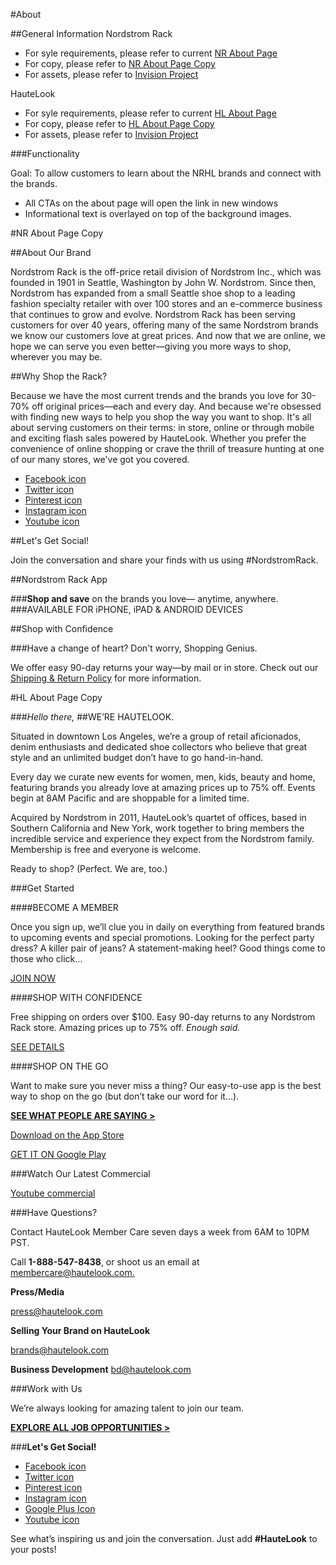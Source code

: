 #About

##General Information
Nordstrom Rack
* For syle requirements, please refer to current [NR About Page](https://www.nordstromrack.com/about)
* For copy, please refer to [NR About Page Copy](#nr-about-page-copy)
* For assets, please refer to [Invision Project]()

HauteLook
* For syle requirements, please refer to current [HL About Page](https://www.hautelook.com/about)
* For copy, please refer to [HL About Page Copy](#hl-about-page-copy)
* For assets, please refer to [Invision Project]()

###Functionality

Goal: To allow customers to learn about the NRHL brands and connect with the brands.

* All CTAs on the about page will open the link in new windows
* Informational text is overlayed on top of the background images.

#NR About Page Copy

##About Our Brand

Nordstrom Rack is the off-price retail division of Nordstrom Inc., which was founded in 1901 in Seattle, Washington by John W. Nordstrom. Since then, Nordstrom has expanded from a small Seattle shoe shop to a leading fashion specialty retailer with over 100 stores and an e-commerce business that continues to grow and evolve. Nordstrom Rack has been serving customers for over 40 years, offering many of the same Nordstrom brands we know our customers love at great prices. And now that we are online, we hope we can serve you even better—giving you more ways to shop, wherever you may be.

##Why Shop the Rack?

Because we have the most current trends and the brands you love for 30-70% off original prices—each and every day. And because we're obsessed with finding new ways to help you shop the way you want to shop. It's all about serving customers on their terms: in store, online or through mobile and exciting flash sales powered by HauteLook. Whether you prefer the convenience of online shopping or crave the thrill of treasure hunting at one of our many stores, we've got you covered.

 * [Facebook icon](https://www.facebook.com/NordstromRack)
 * [Twitter icon](https://twitter.com/nordstromrack)
 * [Pinterest icon](https://www.pinterest.com/nordstromrack/)
 * [Instagram icon](https://www.instagram.com/nordstromrack/)
 * [Youtube icon](https://www.youtube.com/user/TheNordstromRack)

##Let's Get Social!

Join the conversation and share your finds with us using #NordstromRack.

##Nordstrom Rack App

###**Shop and save** on the brands you love— anytime, anywhere.
###AVAILABLE FOR iPHONE, iPAD & ANDROID DEVICES

##Shop with Confidence

###Have a change of heart? Don't worry, Shopping Genius.

We offer easy 90-day returns your way—by mail or
in store. Check out our [Shipping & Return Policy](https://www.nordstromrack.com/ship-return-policy) for more information.

#HL About Page Copy

###*Hello there,*
##WE’RE HAUTELOOK.

Situated in downtown Los Angeles, we’re a group of retail aficionados, denim enthusiasts and dedicated shoe collectors who believe that great style and an unlimited budget don’t have to go hand-in-hand.

Every day we curate new events for women, men, kids, beauty and home, featuring brands you already love at amazing prices up to 75% off. Events begin at 8AM Pacific and are shoppable for a limited time.

Acquired by Nordstrom in 2011, HauteLook’s quartet of offices, based in Southern California and New York, work together to bring members the incredible service and experience they expect from the Nordstrom family. Membership is free and everyone is welcome.

Ready to shop? (Perfect. We are, too.)

###Get Started

####BECOME A MEMBER

Once you sign up, we’ll clue you in daily on everything from featured brands to upcoming events and special promotions. Looking for the perfect party dress? A killer pair of jeans? A statement-making heel? Good things come to those who click…

[JOIN NOW](https://www.hautelook.com/register)

####SHOP WITH CONFIDENCE

Free shipping on orders over $100. Easy
90-day returns to any Nordstrom Rack store. Amazing prices up to 75% off. *Enough said.*

[SEE DETAILS](https://www.hautelook.com/ship-return-policy)

####SHOP ON THE GO

Want to make sure you never miss a thing? Our easy-to-use app is the best way to shop on the go (but don’t take our word for it…).

**[SEE WHAT PEOPLE ARE SAYING >](https://itunes.apple.com/app/apple-store/id390783984?ls=1&mt=8)**

[Download on the App Store](https://itunes.apple.com/app/apple-store/id390783984?ls=1&mt=8)

[GET IT ON Google Play](https://play.google.com/store/apps/details?id=com.hautelook.mcom)

###Watch Our Latest Commercial

[Youtube commercial](https://www.youtube.com/watch?v=oeA7qEOEIhw)

###Have Questions?

Contact HauteLook Member Care seven days a week from 6AM to 10PM PST.

Call **1-888-547-8438**, or shoot us an email at [membercare@hautelook.com.](mailto:membercare@hautelook.com)

**Press/Media**

[press@hautelook.com](mailto:press@hautelook.com)

**Selling Your Brand on HauteLook**

[brands@hautelook.com](mailto:brands@hautelook.com)

**Business Development**
[bd@hautelook.com](mailto:bd@hautelook.com)

###Work with Us

We’re always looking for amazing talent to join our team.

**[EXPLORE ALL JOB OPPORTUNITIES >](http://about.nordstrom.com/careers/#/headquarters-careers/hautelook)**

###**Let's Get Social!**
* [Facebook icon](https://www.facebook.com/hautelook)
* [Twitter icon](https://twitter.com/HauteLook)
* [Pinterest icon](https://www.pinterest.com/hautelook/)
* [Instagram icon](https://www.instagram.com/hautelook/)
* [Google Plus Icon](https://plus.google.com/+hautelook)
* [Youtube icon](https://www.youtube.com/user/HauteLook)

See what’s inspiring us and join the conversation. Just add **#HauteLook** to your posts!
